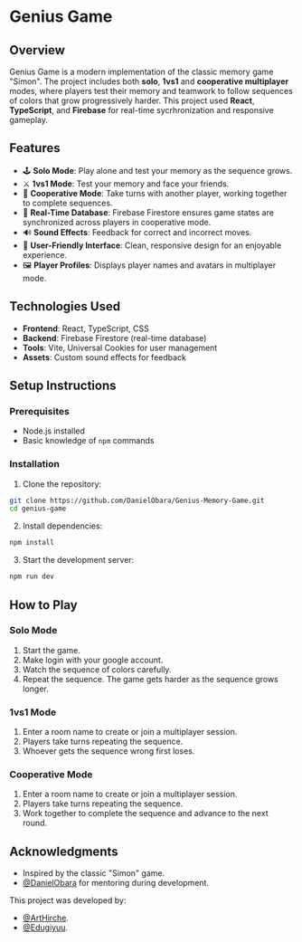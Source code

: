 # Genius Game

## Overview
Genius Game is a modern implementation of the classic memory game "Simon". The project includes both **solo**, **1vs1** and **cooperative multiplayer** modes, where players test their memory and teamwork to follow sequences of colors that grow progressively harder.
This project used **React**, **TypeScript**, and **Firebase** for real-time sycrhronization and responsive gameplay.

## Features
- 🕹️ **Solo Mode**: Play alone and test your memory as the sequence grows.
- ⚔️ **1vs1 Mode**: Test your memory and face your friends.
- 🤝 **Cooperative Mode**: Take turns with another player, working together to complete sequences.
- 💾 **Real-Time Database**: Firebase Firestore ensures game states are synchronized across players in cooperative mode.
- 🔊 **Sound Effects**: Feedback for correct and incorrect moves.
- 🎨 **User-Friendly Interface**: Clean, responsive design for an enjoyable experience.
- 🖼️ **Player Profiles**: Displays player names and avatars in multiplayer mode.

## Technologies Used
- **Frontend**: React, TypeScript, CSS
- **Backend**: Firebase Firestore (real-time database)
- **Tools**: Vite, Universal Cookies for user management
- **Assets**: Custom sound effects for feedback

## Setup Instructions
### Prerequisites
- Node.js installed
- Basic knowledge of `npm` commands
### Installation
1. Clone the repository:
```bash
git clone https://github.com/DanielObara/Genius-Memory-Game.git
cd genius-game
```
2. Install dependencies:
```bash
npm install
```
3. Start the development server:
```bash
npm run dev
```

## How to Play
### Solo Mode
1. Start the game.
2. Make login with your google account.
3. Watch the sequence of colors carefully.
4. Repeat the sequence. The game gets harder as the sequence grows longer.
### 1vs1 Mode
1. Enter a room name to create or join a multiplayer session.
2. Players take turns repeating the sequence.
3. Whoever gets the sequence wrong first loses.
### Cooperative Mode
1. Enter a room name to create or join a multiplayer session.
2. Players take turns repeating the sequence.
3. Work together to complete the sequence and advance to the next round.

## Acknowledgments
- Inspired by the classic "Simon" game.
- [@DanielObara](https://github.com/DanielObara) for mentoring during development.

This project was developed by:
- [@ArtHirche](https://github.com/ArtHirche).
- [@Edugiyuu](https://github.com/Edugiyuu).